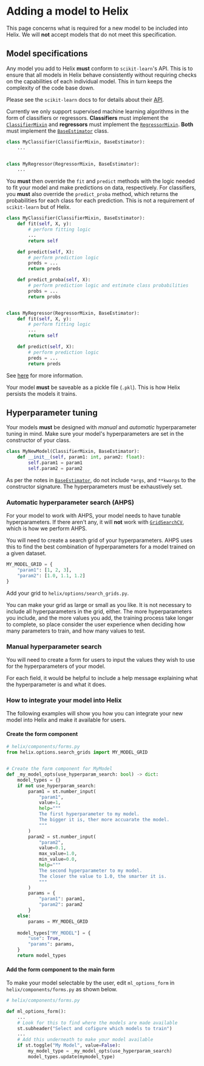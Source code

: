 # Adding a model to Helix

This page concerns what is required for a new model to be included into Helix. We will **not** accept models that do not meet this specification.

## Model specifications
Any model you add to Helix **must** conform to `scikit-learn`'s API.
This is to ensure that all models in Helix behave consistently without requiring checks on the capabilities of each individual model. This in turn keeps the complexity of the code base down.

Please see the `scikit-learn` docs to for details about their [API](https://scikit-learn.org/stable/developers/develop.html).

Currently we only support supervised machine learning algorithms in the form of classifiers or regressors. **Classifiers** must implement the [`ClassifierMixin`][ClassifierMixin] and **regressors** must implement the [`RegressorMixin`][RegressorMixin]. **Both** must implement the [`BaseEstimator`][BaseEstimator] class.

```python
class MyClassifier(ClassifierMixin, BaseEstimator):
    ...


class MyRegressor(RegressorMixin, BaseEstimator):
    ...
```

You **must** then override the `fit` and `predict` methods with the logic needed to fit your model and make predictions on data, respectively. 
For classifiers, you **must** also override the `predict_proba` method, which returns the probabilities for each class for each prediction. This is not a requirement of `scikit-learn` but of Helix.

```python
class MyClassifier(ClassifierMixin, BaseEstimator):
    def fit(self, X, y):
        # perform fitting logic
        ...
        return self

    def predict(self, X):
        # perform prediction logic
        preds = ...
        return preds

    def predict_proba(self, X):
        # perform prediction logic and estimate class probabilities
        probs = ...
        return probs


class MyRegressor(RegressorMixin, BaseEstimator):
    def fit(self, X, y):
        # perform fitting logic
        ...
        return self

    def predict(self, X):
        # perform prediction logic
        preds = ...
        return preds
```

See [here](https://scikit-learn.org/stable/developers/develop.html#rolling-your-own-estimator) for more information.

Your model **must** be saveable as a pickle file (`.pkl`). This is how Helix persists the models it trains.

## Hyperparameter tuning
Your models **must** be designed with *manual* and *automatic* hyperparameter tuning in mind. Make sure your model's hyperparameters are set in the constructor of your class.

```python
class MyNewModel(ClassifierMixin, BaseEstimator):
    def __init__(self, param1: int, param2: float):
        self.param1 = param1
        self.param2 = param2
```
As per the notes in [`BaseEstimator`][BaseEstimator], do not include `*args`, and `**kwargs` to the constructor signature. The hyperparameters must be exhaustively set.

### Automatic hyperparameter search (AHPS)
For your model to work with AHPS, your model needs to have tunable hyperparameters. If there aren't any, it will **not** work with [`GridSearchCV`][GridSearchCV], which is how we perform AHPS.

You will need to create a search grid of your hyperparameters. AHPS uses this to find the best combination of hyperparameters for a model trained on a given dataset.

```python
MY_MODEL_GRID = {
    "param1": [1, 2, 3],
    "param2": [1.0, 1.1, 1.2]
}
```

Add your grid to `helix/options/search_grids.py`. 

You can make your grid as large or small as you like. It is not necessary to include all hyperparameters in the grid, either. The more hyperparameters you include, and the more values you add, the training process take longer to complete, so place consider the user experience when deciding how many parameters to train, and how many values to test.

### Manual hyperparameter search
You will need to create a form for users to input the values they wish to use for the hyperparameters of your model.

For each field, it would be helpful to include a help message explaining what the hyperparameter is and what it does.

### How to integrate your model into Helix
The following examples will show you how you can integrate your new model into Helix and make it available for users.

#### Create the form component
```python
# helix/components/forms.py
from helix.options.search_grids import MY_MODEL_GRID


# Create the form component for MyModel
def _my_model_opts(use_hyperparam_search: bool) -> dict:
    model_types = {}
    if not use_hyperparam_search:
        param1 = st.number_input(
            "param1",
            value=1,
            help="""
            The first hyperparameter to my model.
            The bigger it is, ther more accuarate the model.
            """
        )
        param2 = st.number_input(
            "param2",
            value=0.1,
            max_value=1.0,
            min_value=0.0,
            help="""
            The second hyperparameter to my model.
            The closer the value to 1.0, the smarter it is.
            """
        )
        params = {
            "param1": param1,
            "param2": param2
        }
    else:
        params = MY_MODEL_GRID
    
    model_types["MY_MODEL"] = {
        "use": True,
        "params": params,
    }
    return model_types
```

#### Add the form component to the main form
To make your model selectable by the user, edit `ml_options_form` in `helix/components/forms.py` as shown below.

```python
# helix/components/forms.py

def ml_options_form():
    ...
    # Look for this to find where the models are made available
    st.subheader("Select and cofigure which models to train")
    ...
    # Add this underneath to make your model available
    if st.toggle("My Model", value=False):
        my_model_type = _my_model_opts(use_hyperparam_search)
        model_types.update(mymodel_type)
```

[BaseEstimator]: https://scikit-learn.org/stable/modules/generated/sklearn.base.BaseEstimator.html#sklearn.base.BaseEstimator
[ClassifierMixin]: https://scikit-learn.org/stable/modules/generated/sklearn.base.ClassifierMixin.html
[RegressorMixin]: https://scikit-learn.org/stable/modules/generated/sklearn.base.RegressorMixin.html
[GridSearchCV]: https://scikit-learn.org/stable/modules/generated/sklearn.model_selection.GridSearchCV.html#sklearn.model_selection.GridSearchCV